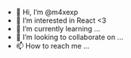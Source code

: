 - 👋 Hi, I’m @m4xexp
- 👀 I’m interested in React <3
- 🌱 I’m currently learning ...
- 💞️ I’m looking to collaborate on ...
- 📫 How to reach me ...

<!---
m4xexp/m4xexp is a ✨ special ✨ repository because its `README.md` (this file) appears on your GitHub profile.
You can click the Preview link to take a look at your changes.
--->
